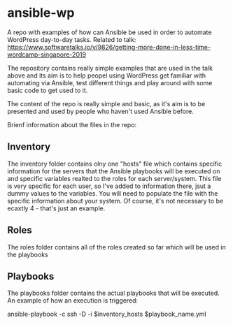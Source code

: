 # ansible-wp
A repo with examples of how can Ansible be used in order to automate WordPress day-to-day tasks. Related to talk: https://www.softwaretalks.io/v/9826/getting-more-done-in-less-time-wordcamp-singapore-2019

The repository contains really simple examples that are used in the talk above and its aim is to help peopel using WordPress get familiar with automating via Ansible, test different things and play around with some basic code to get used to it.

The content of the repo is really simple and basic, as it's aim is to be presented and used by people who haven't used Ansible before.

Brienf information about the files in the repo:

## Inventory

The inventory folder contains olny one "hosts" file which contains specific information for the servers that the Ansible playbooks will be executed on and specific variables realted to the roles for each server/system. This file is very specific for each user, so I've added to information there, jsut a dummy values to the variables. You will need to populate the file with the specific information about your system. Of course, it's not necessary to be ecaxtly 4 - that's just an example.

## Roles

The roles folder contains all of the roles created so far which will be used in the playbooks

## Playbooks

The playbooks folder contains the actual playbooks that will be executed. An example of how an execution is triggered:

 ansible-playbook -c ssh -D -i $inventory_hosts $playbook_name.yml
 
 
